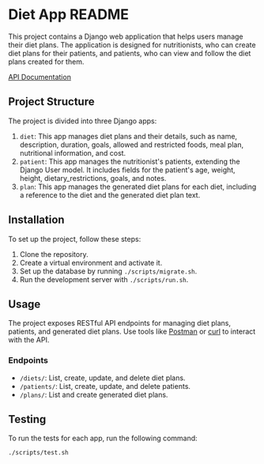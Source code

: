 # Diet App README

This project contains a Django web application that helps users manage their diet plans. The application is designed for nutritionists, who can create diet plans for their patients, and patients, who can view and follow the diet plans created for them.

[API Documentation](https://documenter.getpostman.com/view/16405037/2s93eYWYSU)

## Project Structure

The project is divided into three Django apps:

1. `diet`: This app manages diet plans and their details, such as name, description, duration, goals, allowed and restricted foods, meal plan, nutritional information, and cost.
2. `patient`: This app manages the nutritionist's patients, extending the Django User model. It includes fields for the patient's age, weight, height, dietary_restrictions, goals, and notes.
3. `plan`: This app manages the generated diet plans for each diet, including a reference to the diet and the generated diet plan text.

## Installation

To set up the project, follow these steps:

1. Clone the repository.
2. Create a virtual environment and activate it.
3. Set up the database by running `./scripts/migrate.sh`.
4. Run the development server with `./scripts/run.sh`.

## Usage

The project exposes RESTful API endpoints for managing diet plans, patients, and generated diet plans. Use tools like [Postman](https://www.postman.com/) or [curl](https://curl.se/) to interact with the API.

### Endpoints

- `/diets/`: List, create, update, and delete diet plans.
- `/patients/`: List, create, update, and delete patients.
- `/plans/`: List and create generated diet plans.

## Testing
To run the tests for each app, run the following command:
```
./scripts/test.sh
```
